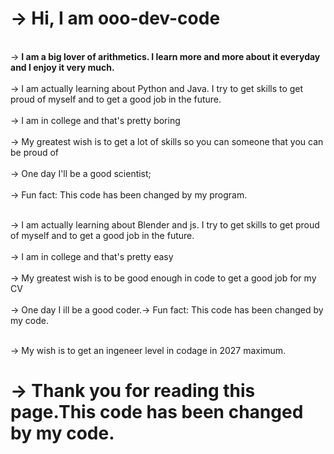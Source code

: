 # -> Hi, I am ooo-dev-code

<br>-> <b>I am a big lover of arithmetics. I learn more and more about it everyday and I enjoy it very much.</b></br><br>
-> I am actually learning about Python and Java. I try to get skills to get proud of myself and to get a good job in the future.</br><br>
-> I am in college and that's pretty boring</br><br>
-> My greatest wish is to get a lot of skills so you can someone that you can be proud of</br><br>
->  One day I'll be a good scientist;</br><br>
-> Fun fact: This code has been changed by my program.</br><br>

-> I am actually learning about Blender and js. I try to get skills to get proud of myself and to get a good job in the future.</br><br>
-> I am in college and that's pretty easy</br><br>
-> My greatest wish is to be good enough in code to get a good job for my CV</br><br>
->  One day I ill be a good coder.-> Fun fact: This code has been changed by my code.</br><br>


-> My wish is to get an ingeneer level in codage in 2027 maximum.

# -> Thank you for reading this page.This code has been changed by my code.                                                      
